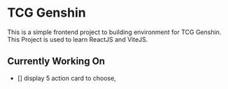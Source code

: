 # TCG Genshin

This is a simple frontend project to building environment for TCG Genshin. This Project is used to learn ReactJS and ViteJS. 

## Currently Working On
- [] display 5 action card to choose, 

